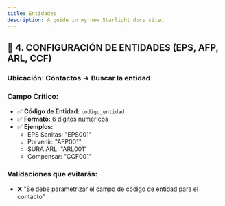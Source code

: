 ```yaml
---
title: Entidades
description: A guide in my new Starlight docs site.
---
```


## 🏥 **4. CONFIGURACIÓN DE ENTIDADES (EPS, AFP, ARL, CCF)**

### **Ubicación:** Contactos → Buscar la entidad

### **Campo Crítico:**
- ✅ **Código de Entidad:** `codigo_entidad`
- ✅ **Formato:** 6 dígitos numéricos
- ✅ **Ejemplos:**
  - EPS Sanitas: "EPS001"
  - Porvenir: "AFP001"
  - SURA ARL: "ARL001"
  - Compensar: "CCF001"

### **Validaciones que evitarás:**
- ❌ "Se debe parametrizar el campo de código de entidad para el contacto"